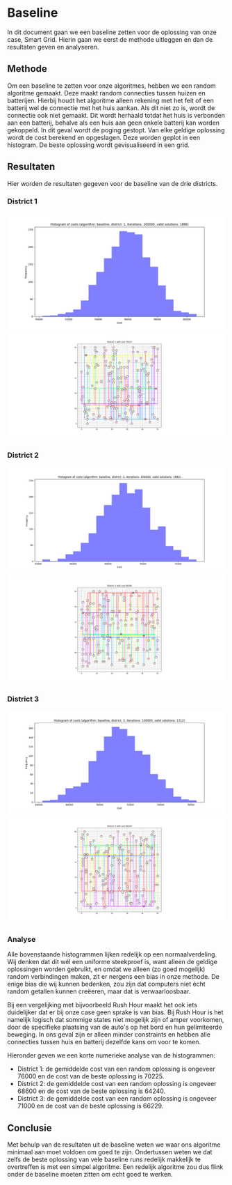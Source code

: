 # Baseline

In dit document gaan we een baseline zetten voor de oplossing van onze case, Smart Grid. Hierin gaan we eerst de methode uitleggen en dan de resultaten geven en analyseren.

## Methode

Om een baseline te zetten voor onze algoritmes, hebben we een random algoritme gemaakt. Deze maakt random connecties tussen huizen en batterijen. Hierbij houdt het algoritme alleen rekening met het feit of een batterij wel de connectie met het huis aankan. Als dit niet zo is, wordt de connectie ook niet gemaakt. Dit wordt herhaald totdat het huis is verbonden aan een batterij, behalve als een huis aan geen enkele batterij kan worden gekoppeld. In dit geval wordt de poging gestopt. Van elke geldige oplossing wordt de cost berekend en opgeslagen. Deze worden geplot in een histogram. De beste oplossing wordt gevisualiseerd in een grid.

## Resultaten

Hier worden de resultaten gegeven voor de baseline van de drie districts.

### District 1
![](images/baseline_hist_district1.png)
![](images/baseline_grid_district1.png)

### District 2
![](images/baseline_hist_district2.png)
![](images/baseline_grid_district2.png)

### District 3
![](images/baseline_hist_district3.png)
![](images/baseline_grid_district3.png)

### Analyse

Alle bovenstaande histogrammen lijken redelijk op een normaalverdeling. Wij denken dat dit wél een uniforme steekproef is, want alleen de geldige oplossingen worden gebruikt, en omdat we alleen (zo goed mogelijk) random verbindingen maken, zit er nergens een bias in onze methode. De enige bias die wij kunnen bedenken, zou zijn dat computers niet écht random getallen kunnen creëeren, maar dat is verwaarloosbaar. 

Bij een vergelijking met bijvoorbeeld Rush Hour maakt het ook iets duidelijker dat er bij onze case geen sprake is van bias. Bij Rush Hour is het namelijk logisch dat sommige states niet mogelijk zijn of amper voorkomen, door de specifieke plaatsing van de auto's op het bord en hun gelimiteerde beweging. In ons geval zijn er alleen minder constraints en hebben alle connecties tussen huis en batterij dezelfde kans om voor te komen. 

Hieronder geven we een korte numerieke analyse van de histogrammen:
- District 1: de gemiddelde cost van een random oplossing is ongeveer 76000 en de cost van de beste oplossing is 70225.
- District 2: de gemiddelde cost van een random oplossing is ongeveer 68600 en de cost van de beste oplossing is 64240.
- District 3: de gemiddelde cost van een random oplossing is ongeveer 71000 en de cost van de beste oplossing is 66229.

## Conclusie

Met behulp van de resultaten uit de baseline weten we waar ons algoritme minimaal aan moet voldoen om goed te zijn. Ondertussen weten we dat zelfs de beste oplossing van vele baseline runs redelijk makkelijk te overtreffen is met een simpel algoritme. Een redelijk algoritme zou dus flink onder de baseline moeten zitten om echt goed te werken. 